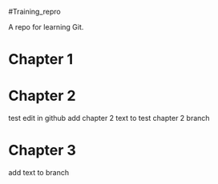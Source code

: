 #Training_repro

A repo for learning Git.

# Chapter 1

# Chapter 2
  test edit in github
  add chapter 2 text to test chapter 2 branch
# Chapter 3 
add text to branch

